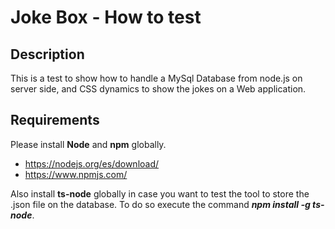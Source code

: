 # Joke Box - How to test

## Description
This is a test to show how to handle a MySql Database from node.js on server side, and CSS dynamics to show the jokes on a Web application.

## Requirements
Please install <b>Node</b> and <b>npm</b> globally.
<ul>
<li><a href="https://nodejs.org/es/download/">https://nodejs.org/es/download/</a></li>
<li><a href="https://www.npmjs.com/">https://www.npmjs.com/</a></li>
</ul>
Also install <b>ts-node</b> globally in case you want to test the tool to store the .json file on the database. To do so execute the command <b><i>npm install -g ts-node</i></b>.
